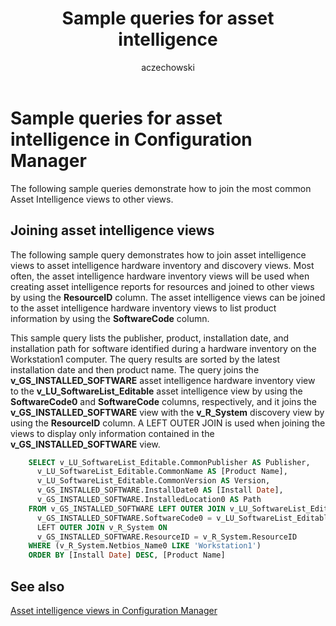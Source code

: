 ﻿---
title: Sample queries for asset intelligence
titleSuffix: Configuration Manager
description: Sample queries that show how to join the most common Asset Intelligence views to other views.
ms.date: 04/30/2019
ms.prod: configuration-manager
ms.technology: configmgr-sdk
ms.topic: conceptual


ms.assetid: 3e00495e-9ed8-49e7-a6ad-2d67c7ecf9b0
author: aczechowski
ms.author: aaroncz
manager: dougeby
---

# Sample queries for asset intelligence in Configuration Manager

The following sample queries demonstrate how to join the most common Asset Intelligence views to other views.

## Joining asset intelligence views

The following sample query demonstrates how to join asset intelligence views to asset intelligence hardware inventory and discovery views. Most often, the asset intelligence hardware inventory views will be used when creating asset intelligence reports for resources and joined to other views by using the **ResourceID** column. The asset intelligence views can be joined to the asset intelligence hardware inventory views to list product information by using the **SoftwareCode** column.

This sample query lists the publisher, product, installation date, and installation path for software identified during a hardware inventory on the Workstation1 computer. The query results are sorted by the latest installation date and then product name. The query joins the **v_GS_INSTALLED_SOFTWARE** asset intelligence hardware inventory view to the **v_LU_SoftwareList_Editable** asset intelligence view by using the **SoftwareCode0** and **SoftwareCode** columns, respectively, and it joins the **v_GS_INSTALLED_SOFTWARE** view with the **v_R_System** discovery view by using the **ResourceID** column. A LEFT OUTER JOIN is used when joining the views to display only information contained in the **v_GS_INSTALLED_SOFTWARE** view.

```sql
    SELECT v_LU_SoftwareList_Editable.CommonPublisher AS Publisher, 
      v_LU_SoftwareList_Editable.CommonName AS [Product Name], 
      v_LU_SoftwareList_Editable.CommonVersion AS Version, 
      v_GS_INSTALLED_SOFTWARE.InstallDate0 AS [Install Date], 
      v_GS_INSTALLED_SOFTWARE.InstalledLocation0 AS Path 
    FROM v_GS_INSTALLED_SOFTWARE LEFT OUTER JOIN v_LU_SoftwareList_Editable ON 
      v_GS_INSTALLED_SOFTWARE.SoftwareCode0 = v_LU_SoftwareList_Editable.SoftwareCode 
      LEFT OUTER JOIN v_R_System ON 
      v_GS_INSTALLED_SOFTWARE.ResourceID = v_R_System.ResourceID 
    WHERE (v_R_System.Netbios_Name0 LIKE 'Workstation1') 
    ORDER BY [Install Date] DESC, [Product Name] 
```

## See also

[Asset intelligence views in Configuration Manager](asset-intelligence-views-configuration-manager.md)